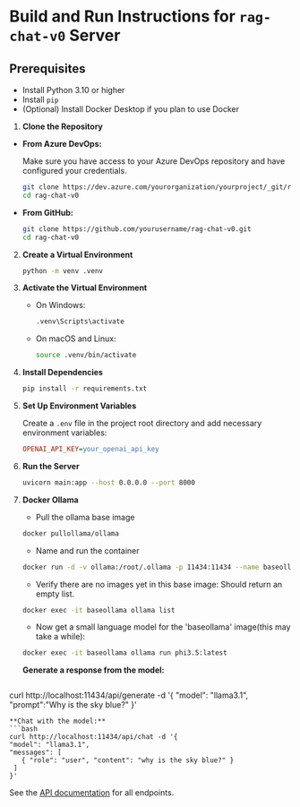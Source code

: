 # Build and Run Instructions for `rag-chat-v0` Server

## Prerequisites

- Install Python 3.10 or higher
- Install `pip`
- (Optional) Install Docker Desktop if you plan to use Docker

1. **Clone the Repository**

 - **From Azure DevOps:**

     Make sure you have access to your Azure DevOps repository and have configured your credentials.

     ```bash
     git clone https://dev.azure.com/yourorganization/yourproject/_git/rag-chat-v0
     cd rag-chat-v0
     ```

 - **From GitHub:**

     ```bash
     git clone https://github.com/yourusername/rag-chat-v0.git
     cd rag-chat-v0
     ```

2. **Create a Virtual Environment**

   ```bash
   python -m venv .venv
   ```

3. **Activate the Virtual Environment**

   - On Windows:

     ```bash
     .venv\Scripts\activate
     ```

   - On macOS and Linux:

     ```bash
     source .venv/bin/activate
     ```

4. **Install Dependencies**

   ```bash
   pip install -r requirements.txt
   ```

5. **Set Up Environment Variables**

   Create a `.env` file in the project root directory and add necessary environment variables:

   ```ini
   OPENAI_API_KEY=your_openai_api_key
   ```

6. **Run the Server**

   ```bash
   uvicorn main:app --host 0.0.0.0 --port 8000
   ```

7. **Docker Ollama**
   - Pull the ollama base image
   ```bash
   docker pullollama/ollama
   ```
   - Name and run the container
   ```bash
   docker run -d -v ollama:/root/.ollama -p 11434:11434 --name baseollama ollama/ollama
   ```
   - Verify there are no images yet in this base image: Should return an empty list.
   ```bash
   docker exec -it baseollama ollama list
   ```
   - Now get a small language model for the 'baseollama' image(this may take a while):
   ```bash
   docker exec -it baseollama ollama run phi3.5:latest
   ```
   **Generate a response from the model:**
   ```bash
  curl http://localhost:11434/api/generate -d '{
  "model": "llama3.1",
      "prompt":"Why is the sky blue?"
   }'
   ```
   **Chat with the model:**
   ```bash
   curl http://localhost:11434/api/chat -d '{
  "model": "llama3.1",
  "messages": [
      { "role": "user", "content": "why is the sky blue?" }
    ]
  }'
  ```
  See the [API documentation](https://github.com/ollama/ollama?tab=readme-ov-file) for all endpoints.
